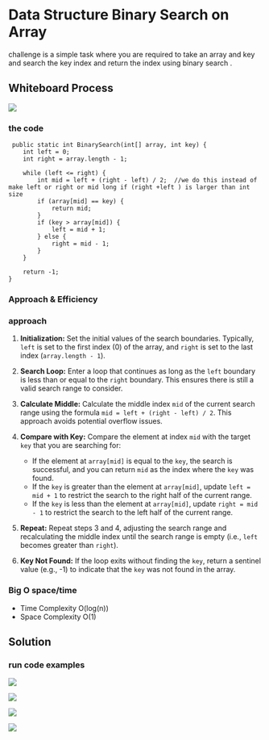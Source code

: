 # Data Structure Binary Search on Array
<!-- Description of the  -->
challenge is a simple task where you are required to take an array and key and search the key index and return the index using binary search . 
## Whiteboard Process
<!-- Embedded whiteboard image -->
![](../array-binary-search/assists//null.png)

### the code
```
 public static int BinarySearch(int[] array, int key) {
    int left = 0;
    int right = array.length - 1;  

    while (left <= right) {
        int mid = left + (right - left) / 2;  //we do this instead of make left or right or mid long if (right +left ) is larger than int size 
        if (array[mid] == key) {
            return mid;
        }
        if (key > array[mid]) {
            left = mid + 1;
        } else {
            right = mid - 1;
        }
    }

    return -1;
}

```



### Approach & Efficiency
<!-- What approach did you take? Why? What is the Big O space/time for this approach? -->
### approach
1. **Initialization:** Set the initial values of the search boundaries. Typically, `left` is set to the first index (0) of the array, and `right` is set to the last index (`array.length - 1`).

2. **Search Loop:** Enter a loop that continues as long as the `left` boundary is less than or equal to the `right` boundary. This ensures there is still a valid search range to consider.

3. **Calculate Middle:** Calculate the middle index `mid` of the current search range using the formula `mid = left + (right - left) / 2`. This approach avoids potential overflow issues.

4. **Compare with Key:** Compare the element at index `mid` with the target `key` that you are searching for:
   - If the element at `array[mid]` is equal to the `key`, the search is successful, and you can return `mid` as the index where the `key` was found.
   - If the `key` is greater than the element at `array[mid]`, update `left = mid + 1` to restrict the search to the right half of the current range.
   - If the `key` is less than the element at `array[mid]`, update `right = mid - 1` to restrict the search to the left half of the current range.

5. **Repeat:** Repeat steps 3 and 4, adjusting the search range and recalculating the middle index until the search range is empty (i.e., `left` becomes greater than `right`).

6. **Key Not Found:** If the loop exits without finding the `key`, return a sentinel value (e.g., -1) to indicate that the `key` was not found in the array.





### Big O space/time
 * Time Complexity O(log(n))
*  Space Complexity O(1)
## Solution
<!-- Show how to run your code, and examples of it in action -->

### run code examples 
![](../array-binary-search/assists/test1.png)

![](../array-binary-search/assists/test2.png)

![](../array-binary-search/assists/test3.png)

![](../array-binary-search/assists/test4.png)